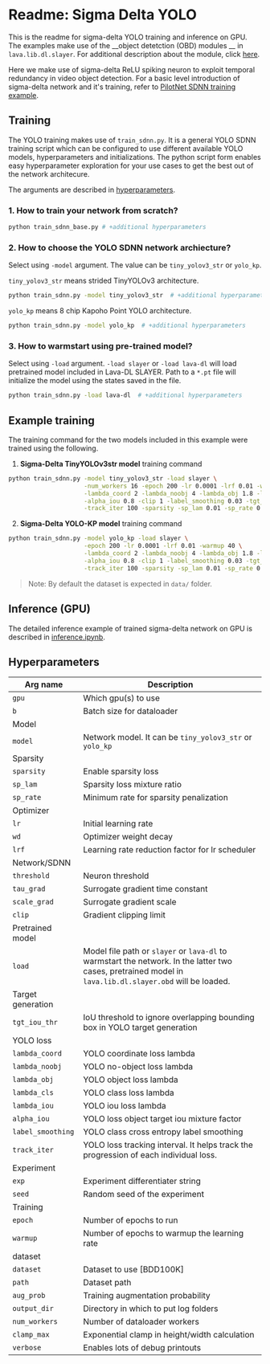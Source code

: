 # Readme: Sigma Delta YOLO

This is the readme for sigma-delta YOLO training and inference on GPU. The examples make use of the __object detetction (OBD) modules __ in `lava.lib.dl.slayer`. For additional description about the module, click [here](https://github.com/lava-nc/lava-dl/blob/main/src/lava/lib/dl/slayer/object_detection/README.md).

Here we make use of sigma-delta ReLU spiking neuron to exploit temporal redundancy in video object detection. For a basic level introduction of sigma-delta network and it's training, refer to [PilotNet SDNN training example](https://github.com/lava-nc/lava-dl/blob/main/tutorials/lava/lib/dl/slayer/pilotnet/train.ipynb).

## Training

The YOLO training makes use of `train_sdnn.py`. It is a general YOLO SDNN training script which can be configured to use different available YOLO models, hyperparameters and initializations. The python script form enables easy hyperparameter exploration for your use cases to get the best out of the network architecure.

The arguments are described in [hyperparameters](#hyperparameters).

### 1. How to train your network from scratch?
```bash
python train_sdnn_base.py # +additional hyperparameters
```

### 2. How to choose the YOLO SDNN network archiecture?
Select using `-model` argument. The value can be `tiny_yolov3_str` or `yolo_kp`.

`tiny_yolov3_str` means strided TinyYOLOv3 architecture.
```bash
python train_sdnn.py -model tiny_yolov3_str  # +additional hyperparameters
```

`yolo_kp` means 8 chip Kapoho Point YOLO architecture.
```bash
python train_sdnn.py -model yolo_kp  # +additional hyperparameters
```

### 3. How to warmstart using pre-trained model?
Select using `-load` argument. `-load slayer` or `-load lava-dl` will load pretrained model included in Lava-DL SLAYER. Path to a `*.pt` file will initialize the model using the states saved in the file.
```bash
python train_sdnn.py -load lava-dl  # +additional hyperparameters
```

## Example training
The training command for the two models included in this example were trained using the following.

1. __Sigma-Delta TinyYOLOv3str model__ training command
```bash
python train_sdnn.py -model tiny_yolov3_str -load slayer \
                     -num_workers 16 -epoch 200 -lr 0.0001 -lrf 0.01 -warmup 40 \
                     -lambda_coord 2 -lambda_noobj 4 -lambda_obj 1.8 -lambda_cls 1 -lambda_iou 2.25 \
                     -alpha_iou 0.8 -clip 1 -label_smoothing 0.03 -tgt_iou_thr 0.25 -aug_prob 0.4 \
                     -track_iter 100 -sparsity -sp_lam 0.01 -sp_rate 0.01
```
2. __Sigma-Delta YOLO-KP model__ training command
```bash
python train_sdnn.py -model yolo_kp -load slayer \
                     -epoch 200 -lr 0.0001 -lrf 0.01 -warmup 40 \
                     -lambda_coord 2 -lambda_noobj 4 -lambda_obj 1.8 -lambda_cls 1 -lambda_iou 2.25 \
                     -alpha_iou 0.8 -clip 1 -label_smoothing 0.03 -tgt_iou_thr 0.25 -aug_prob 0.4 \
                     -track_iter 100 -sparsity -sp_lam 0.01 -sp_rate 0.01
```
> Note: By default the dataset is expected in `data/` folder.

## Inference (GPU)
The detailed inference example of trained sigma-delta network on GPU is described in [inference.ipynb](https://github.com/lava-nc/lava-dl/blob/main/tutorials/lava/lib/dl/slayer/tiny_yolo_sdnn/inference.ipynb).

## Hyperparameters
| Arg name | Description |
|----------|-------------|
|`gpu` | Which gpu(s) to use |
|`b`   | Batch size for dataloader |
| Model ||
|`model` | Network model. It can be `tiny_yolov3_str` or  `yolo_kp`|
| Sparsity ||
|`sparsity` | Enable sparsity loss |
|`sp_lam`   | Sparsity loss mixture ratio |
|`sp_rate`  | Minimum rate for sparsity penalization |
| Optimizer ||
|`lr`  | Initial learning rate |
|`wd`  | Optimizer weight decay |
|`lrf` | Learning rate reduction factor for lr scheduler |
| Network/SDNN ||
|`threshold`  | Neuron threshold |
|`tau_grad`   | Surrogate gradient time constant |
|`scale_grad` | Surrogate gradient scale |
|`clip`       | Gradient clipping limit |
| Pretrained model ||
|`load` | Model file path or `slayer` or `lava-dl` to warmstart the network. In the latter two cases, pretrained model in `lava.lib.dl.slayer.obd` will be loaded. |
| Target generation ||
|`tgt_iou_thr` | IoU threshold to ignore overlapping bounding box in YOLO target generation |
| YOLO loss ||
|`lambda_coord`    | YOLO coordinate loss lambda |
|`lambda_noobj`    | YOLO no-object loss lambda |
|`lambda_obj`      | YOLO object loss lambda |
|`lambda_cls`      | YOLO class loss lambda |
|`lambda_iou`      | YOLO iou loss lambda |
|`alpha_iou`       | YOLO loss object target iou mixture factor |
|`label_smoothing` | YOLO class cross entropy label smoothing |
|`track_iter`      | YOLO loss tracking interval. It helps track the progression of each individual loss. |
| Experiment ||
|`exp`   | Experiment differentiater string |
|`seed`  | Random seed of the experiment |
| Training ||
|`epoch` | Number of epochs to run |
|`warmup` | Number of epochs to warmup the learning rate |
| dataset ||
|`dataset`     | Dataset to use [BDD100K] |
|`path`        | Dataset path |
|`aug_prob`    | Training augmentation probability |
|`output_dir`  | Directory in which to put log folders |
|`num_workers` | Number of dataloader workers |
|`clamp_max`   | Exponential clamp in height/width calculation |
|`verbose`     | Enables lots of debug printouts |
